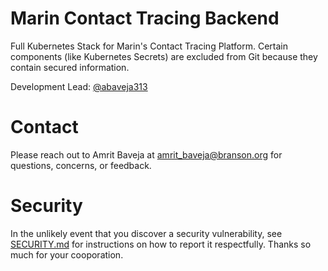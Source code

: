 # Marin Contact Tracing Backend
Full Kubernetes Stack for Marin's Contact Tracing Platform. Certain components (like Kubernetes Secrets) are excluded from Git because
they contain secured information. 

Development Lead: [@abaveja313](https://github.com/abaveja313)

# Contact
Please reach out to Amrit Baveja at [amrit_baveja@branson.org](mailto:amrit_baveja@branson.org) for questions, concerns, or feedback.

# Security
In the unlikely event that you discover a security vulnerability, see [SECURITY.md](SECURITY.md) for instructions on how to report it respectfully. Thanks so much for your cooporation.
